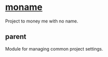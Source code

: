 # [moname](https://moname.kinlhp.com)

Project to money me with no name.

## parent

Module for managing common project settings.
